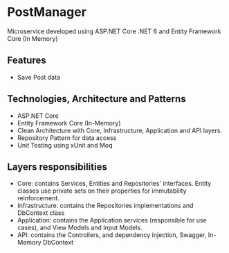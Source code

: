 # PostManager

Microservice developed using ASP.NET Core .NET 6 and Entity Framework Core (In Memory)

## Features
- Save Post data

## Technologies, Architecture and Patterns
- ASP.NET Core
- Entity Framework Core (In-Memory)
- Clean Architecture with Core, Infrastructure, Application and API layers. 
- Repository Pattern for data access
- Unit Testing using xUnit and Moq

## Layers responsibilities
- Core: contains Services, Entities and Repositories' interfaces. Entity classes use private sets on their properties for immutability reinforcement.
- Infrastructure: contains the Repositories implementations and DbContext class
- Application: contains the Application services (responsible for use cases), and View Models and Input Models.
- API: contains the Controllers, and dependency injection, Swagger, In-Memory DbContext
